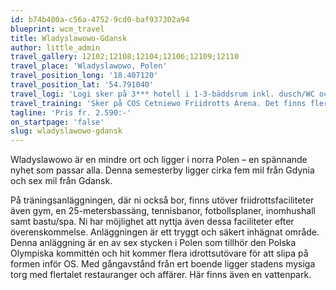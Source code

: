 ```yaml
---
id: b74b400a-c56a-4752-9cd0-baf937302a94
blueprint: wcm_travel
title: Wladyslawowo-Gdansk
author: little_admin
travel_gallery: 12102;12108;12104;12106;12109;12110
travel_place: 'Wladyslawowo, Polen'
travel_position_long: '18.407120'
travel_position_lat: '54.791040'
travel_logi: 'Logi sker på 3*** hotell i 1-3-bäddsrum inkl. dusch/WC och fritt Wi-Fi. Alla måltider serveras som buffé.'
travel_training: 'Sker på COS Cetniewo Friidrotts Arena. Det finns flera kastburar och eget kast område.'
tagline: 'Pris fr. 2.590:-'
on_startpage: 'false'
slug: wladyslawowo-gdansk
---
```

<p>Wladyslawowo är en mindre ort och ligger i norra Polen – en spännande nyhet som passar alla. Denna semesterby ligger cirka fem mil från Gdynia och sex mil från Gdansk.</p>
<p>På träningsanläggningen, där ni också bor, finns utöver friidrottsfaciliteter även gym, en 25-metersbassäng, tennisbanor, fotbollsplaner, inomhushall samt bastu/spa. Ni har möjlighet att nyttja även dessa faciliteter efter överenskommelse. Anläggningen är ett tryggt och säkert inhägnat område.<br />
Denna anläggning är en av sex stycken i Polen som tillhör den Polska Olympiska kommittén och hit kommer flera idrottsutövare för att slipa på formen inför OS. Med gångavstånd från ert boende ligger stadens mysiga torg med flertalet restauranger och affärer. Här finns även en vattenpark.</p>
